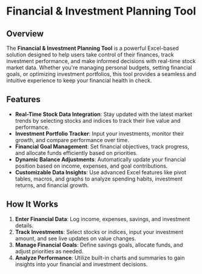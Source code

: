
# Financial & Investment Planning Tool

## Overview
The **Financial & Investment Planning Tool** is a powerful Excel-based solution designed to help users take control of their finances, track investment performance, and make informed decisions with real-time stock market data. Whether you're managing personal budgets, setting financial goals, or optimizing investment portfolios, this tool provides a seamless and intuitive experience to keep your financial health in check.

## Features
- **Real-Time Stock Data Integration**: Stay updated with the latest market trends by selecting stocks and indices to track their live value and performance.
- **Investment Portfolio Tracker**: Input your investments, monitor their growth, and compare performance over time.
- **Financial Goal Management**: Set financial objectives, track progress, and allocate funds efficiently based on priorities.
- **Dynamic Balance Adjustments**: Automatically update your financial position based on income, expenses, and goal contributions.
- **Customizable Data Insights**: Use advanced Excel features like pivot tables, macros, and graphs to analyze spending habits, investment returns, and financial growth.

## How It Works
1. **Enter Financial Data**: Log income, expenses, savings, and investment details.
2. **Track Investments**: Select stocks or indices, input your investment amount, and see live updates on value changes.
3. **Manage Financial Goals**: Define savings goals, allocate funds, and adjust priorities as needed.
4. **Analyze Performance**: Utilize built-in charts and summaries to gain insights into your financial and investment decisions.


